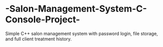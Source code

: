 # -Salon-Management-System-C-Console-Project-
Simple C++ salon management system with password login, file storage, and full client treatment history.
